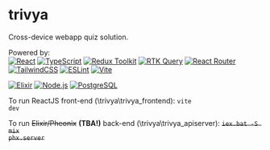 # trivya

Cross-device webapp quiz solution.
<br>

Powered by:
<br>
<a href="#"><img title="React" src="https://img.shields.io/badge/react-%2320232a.svg?style=for-the-badge&logo=react&logoColor=%2361DAFB"></a>
<a href="#"><img title="TypeScript" src="https://img.shields.io/badge/typescript-%23007ACC.svg?style=for-the-badge&logo=typescript&logoColor=white"></a>
<a href="#"><img title="Redux Toolkit" src="https://img.shields.io/badge/redux%20toolkit-%23593d88.svg?style=for-the-badge&logo=redux&logoColor=white"></a>
<a href="#"><img title="RTK Query" src="https://img.shields.io/badge/rtk%20query-%23593d88.svg?style=for-the-badge&logo=redux&logoColor=white"></a>
<a href="#"><img title="React Router" src="https://img.shields.io/badge/React_Router-CA4245?style=for-the-badge&logo=react-router&logoColor=white"></a>
<a href="#"><img title="TailwindCSS" src="https://img.shields.io/badge/tailwindcss-%2338B2AC.svg?style=for-the-badge&logo=tailwind-css&logoColor=white"></a>
<a href="#"><img title="ESLint" src="https://img.shields.io/badge/ESLint-4B3263?style=for-the-badge&logo=eslint&logoColor=white"></a>
<a href="#"><img title="Vite" src="https://img.shields.io/badge/vite-%23646CFF.svg?style=for-the-badge&logo=vite&logoColor=white"></a>


<a href="#"><img title="Elixir" src="https://img.shields.io/badge/elixir-%234B275F.svg?style=for-the-badge&logo=elixir&logoColor=white"></a>
<a href="#"><img title="Node.js" src="https://img.shields.io/badge/node.js-6DA55F?style=for-the-badge&logo=node.js&logoColor=white"></a>
<a href="#"><img title="PostgreSQL" src="https://img.shields.io/badge/postgres-%23316192.svg?style=for-the-badge&logo=postgresql&logoColor=white"></a>

To run ReactJS front-end (\trivya\trivya_frontend):
<code>vite dev</code>

To run <strike>Elixir/Pheonix</strike> <strong>(TBA!)</strong> back-end (\trivya\trivya_apiserver):
<strike><code>iex.bat -S mix phx.server</code></strike>
